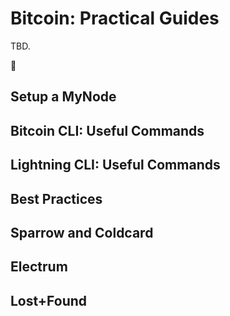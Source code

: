 # Bitcoin: Practical Guides

TBD.

:construction:

## Setup a MyNode

## Bitcoin CLI: Useful Commands

## Lightning CLI: Useful Commands

## Best Practices

## Sparrow and Coldcard

## Electrum

## Lost+Found

